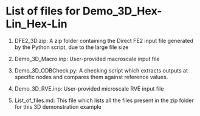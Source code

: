 # List of files for Demo_3D_Hex-Lin_Hex-Lin

1. DFE2_3D.zip: A zip folder containing the Direct FE2 input file generated by the Python script, due to the large file size

2. Demo_3D_Macro.inp: User-provided macroscale input file
   
3. Demo_3D_ODBCheck.py: A checking script which extracts outputs at specific nodes and compares them against reference values.

4. Demo_3D_RVE.inp: User-provided microscale RVE input file

5. List_of_files.md: This file which lists all the files present in the zip folder for this 3D demonstration example
